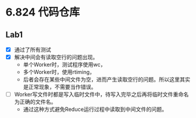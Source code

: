 # 6.824 代码仓库

## Lab1

- [x] 通过了所有测试
- [x] 解决中间会有读取空行的问题出现。
  - 单个Worker时，测试程序使用wc，
  - 多个Worker时，使用rtiming，
  - 后者会存在某些中间文件为空，进而产生读取空行的问题。所以这里其实是正常现象，不需要当作错误。
- [ ] Worker写文件时都是写入临时文件中，待写入完毕之后再将临时文件重命名为正确的文件名。
  - 通过这种方式避免Reduce运行过程中读取到中间文件的问题。
